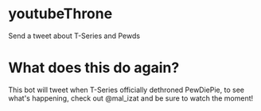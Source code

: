# youtubeThrone
Send a tweet about T-Series and Pewds

# What does this do again?

This bot will tweet when T-Series officially dethroned PewDiePie, to see what's happening, check out @mal_izat and be sure to watch the moment!
